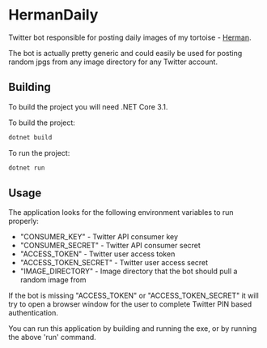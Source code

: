# HermanDaily

Twitter bot responsible for posting daily images of my tortoise - [Herman](https://twitter.com/HermanThePog).

The bot is actually pretty generic and could easily be used for posting random jpgs from any image directory for any Twitter account.

## Building

To build the project you will need .NET Core 3.1.

To build the project:

```bash
dotnet build
```

To run the project:

```bash
dotnet run
```

## Usage

The application looks for the following environment variables to run properly:

- "CONSUMER_KEY" - Twitter API consumer key
- "CONSUMER_SECRET" - Twitter API consumer secret
- "ACCESS_TOKEN" - Twitter user access token
- "ACCESS_TOKEN_SECRET" - Twitter user access secret
- "IMAGE_DIRECTORY" - Image directory that the bot should pull a random image from

If the bot is missing "ACCESS_TOKEN" or "ACCESS_TOKEN_SECRET" it will try to open a browser window for the user to complete Twitter PIN based authentication.

You can run this application by building and running the exe, or by running the above 'run' command.
